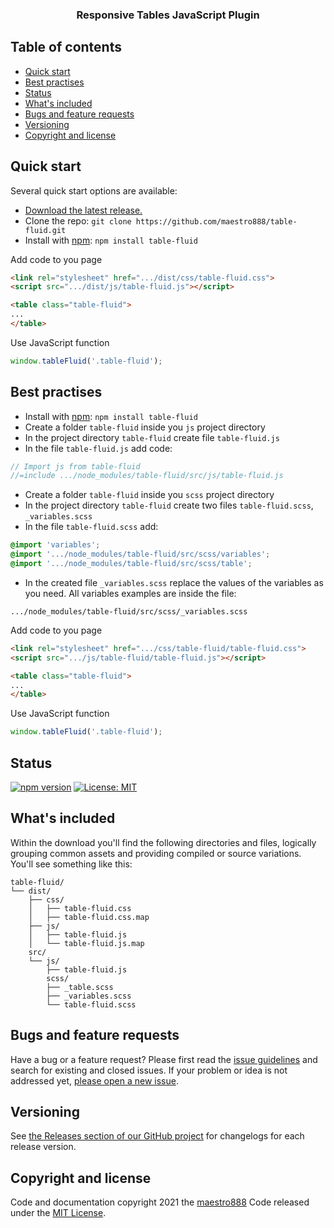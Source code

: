 <h3 align="center">Responsive Tables JavaScript Plugin</h3>

## Table of contents

- [Quick start](#quick-start)
- [Best practises](#best-practises)
- [Status](#status)
- [What's included](#whats-included)
- [Bugs and feature requests](#bugs-and-feature-requests)
- [Versioning](#versioning)
- [Copyright and license](#copyright-and-license)


## Quick start

Several quick start options are available:

- [Download the latest release.](https://github.com/maestro888/table-fluid/archive/1.0.3.zip)
- Clone the repo: `git clone https://github.com/maestro888/table-fluid.git`
- Install with [npm](https://www.npmjs.com/): `npm install table-fluid`

<p>Add code to you page</p>

```html
<link rel="stylesheet" href=".../dist/css/table-fluid.css">
<script src=".../dist/js/table-fluid.js"></script>

<table class="table-fluid">
...
</table>
```

<p>Use JavaScript function</p>

```js
window.tableFluid('.table-fluid');
```


## Best practises

- Install with [npm](https://www.npmjs.com/): `npm install table-fluid`
- Create a folder `table-fluid` inside you `js` project directory
- In the project directory `table-fluid` create file `table-fluid.js`
- In the file `table-fluid.js` add code:

```js
// Import js from table-fluid
//=include .../node_modules/table-fluid/src/js/table-fluid.js
```

- Create a folder `table-fluid` inside you `scss` project directory
- In the project directory `table-fluid` create two files `table-fluid.scss`, `_variables.scss`
- In the file `table-fluid.scss` add:

```scss
@import 'variables';
@import '.../node_modules/table-fluid/src/scss/variables';
@import '.../node_modules/table-fluid/src/scss/table';
```

- In the created file `_variables.scss` replace the values of the variables as you need. All variables examples are inside the file:

```text
.../node_modules/table-fluid/src/scss/_variables.scss
```

<p>Add code to you page</p>

```html
<link rel="stylesheet" href=".../css/table-fluid/table-fluid.css">
<script src=".../js/table-fluid/table-fluid.js"></script>

<table class="table-fluid">
...
</table>
```

<p>Use JavaScript function</p>

```js
window.tableFluid('.table-fluid');
```


## Status

[![npm version](https://img.shields.io/npm/v/table-fluid)](https://www.npmjs.com/package/table-fluid)
[![License: MIT](https://img.shields.io/badge/License-MIT-yellow.svg)](https://opensource.org/licenses/MIT)


## What's included

Within the download you'll find the following directories and files, logically grouping common assets and providing compiled or source variations. You'll see something like this:

```text
table-fluid/
└── dist/
    ├── css/
    │   ├── table-fluid.css
    │   ├── table-fluid.css.map
    ├── js/
    │   ├── table-fluid.js
    │   └── table-fluid.js.map
    src/
    └── js/
        ├── table-fluid.js
        scss/
        ├── _table.scss
        ├── _variables.scss
        └── table-fluid.scss
```


## Bugs and feature requests

Have a bug or a feature request? Please first read the [issue guidelines](https://github.com/maestro888/table-fluid/issues) and search for existing and closed issues. If your problem or idea is not addressed yet, [please open a new issue](https://github.com/twbs/bootstrap/issues/new).


## Versioning

See [the Releases section of our GitHub project](https://github.com/maestro888/table-fluid/releases) for changelogs for each release version.


## Copyright and license

Code and documentation copyright 2021 the [maestro888](https://github.com/maestro888/table-fluid/graphs/contributors) Code released under the [MIT License](https://github.com/maestro888/table-fluid/blob/master/LICENSE).
